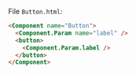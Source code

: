 File `Button.html`:

```html
<Component name="Button">
  <Component.Param name="label" />
  <button>
    <Component.Param.label />
  </button>
</Component>
```
